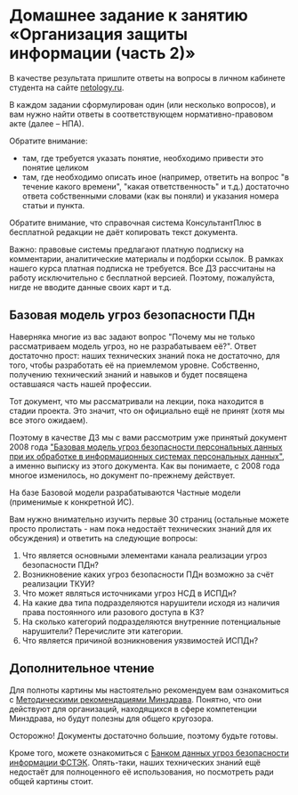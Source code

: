 # Домашнее задание к занятию «Организация защиты информации (часть 2)»

В качестве результата пришлите ответы на вопросы в личном кабинете студента на сайте [netology.ru](https://netology.ru).

В каждом задании сформулирован один (или несколько вопросов), и вам нужно найти ответы в соответствующем нормативно-правовом акте (далее – НПА).

Обратите внимание:
* там, где требуется указать понятие, необходимо привести это понятие целиком 
* там, где необходимо описать иное (например, ответить на вопрос "в течение какого времени", "какая ответственность" и т.д.) достаточно ответа собственными словами (как вы поняли) и указания номера статьи и пункта.

Обратите внимание, что справочная система КонсультантПлюс в бесплатной редакции не даёт копировать текст документа.

Важно: правовые системы предлагают платную подписку на комментарии, аналитические материалы и подборки ссылок. В рамках нашего курса платная подписка не требуется. Все ДЗ рассчитаны на работу исключительно с бесплатной версией. Поэтому, пожалуйста, нигде не вводите данные своих карт и т.д.

## Базовая модель угроз безопасности ПДн

Наверняка многие из вас задают вопрос "Почему мы не только рассматриваем модель угроз, но не разрабатываем её?". Ответ достаточно прост: наших технических знаний пока не достаточно, для того, чтобы разработать её на приемлемом уровне. Собственно, получению технический знаний и навыков и будет посвящена оставшаяся часть нашей профессии.

Тот документ, что мы рассматривали на лекции, пока находится в стадии проекта. Это значит, что он официально ещё не принят (хотя мы все этого ожидаем).

Поэтому в качестве ДЗ мы с вами рассмотрим уже принятый документ 2008 года ["Базовая модель угроз безопасности персональных данных при их обработке в информационных системах персональных данных"](https://fstec.ru/tekhnicheskaya-zashchita-informatsii/dokumenty/114-spetsialnye-normativnye-dokumenty/379-bazovaya-model-ugroz-bezopasnosti-personalnykh-dannykh-pri-ikh-obrabotke-v-informatsionnykh-sistemakh-personalnykh-dannykh-vypiska-fstek-rossii-2008-god), а именно выписку из этого документа. Как вы понимаете, с 2008 года многое изменилось, но документ по-прежнему действует.

На базе Базовой модели разрабатываются Частные модели (применимые к конкретной ИС).

Вам нужно внимательно изучить первые 30 страниц (остальные можете просто пролистать - нам пока недостаёт технических знаний для их обсуждения) и ответить на следующие вопросы:
1. Что является основными элементами канала реализации угроз безопасности ПДн?
1. Возникновение каких угроз безопасности ПДн возможно за счёт реализации ТКУИ?
1. Что может являться источниками угроз НСД в ИСПДн?
1. На какие два типа подразделяются нарушители исходя из наличия права постоянного или разового доступа в КЗ?
1. На сколько категорий подразделяются внутренние потенциальные нарушители? Перечислите эти категории.
1. Что является причиной возникновения уязвимостей ИСПДн?

## Дополнительное чтение

Для полноты картины мы настоятельно рекомендуем вам ознакомиться с [Методическими рекомендациями Минздрава](https://minzdrav.gov.ru/documents/7570-rekomendatsii-ot-24-dekabrya-2009-). Понятно, что они действуют для организаций, находящихся в сфере компетенции Минздрава, но будут полезны для общего кругозора.

Осторожно! Документы достаточно большие, поэтому будьте готовы.

Кроме того, можете ознакомиться с [Банком данных угроз безопасности информации ФСТЭК](https://bdu.fstec.ru/threat). Опять-таки, наших технических знаний ещё недостаёт для полноценного её использования, но посмотреть ради общей картины стоит.